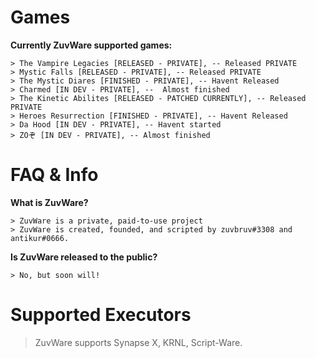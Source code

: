 # Games

**Currently ZuvWare supported games:**

    > The Vampire Legacies [RELEASED - PRIVATE], -- Released PRIVATE
    > Mystic Falls [RELEASED - PRIVATE], -- Released PRIVATE
    > The Mystic Diares [FINISHED - PRIVATE], -- Havent Released
    > Charmed [IN DEV - PRIVATE], --  Almost finished
    > The Kinetic Abilites [RELEASED - PATCHED CURRENTLY], -- Released PRIVATE
    > Heroes Resurrection [FINISHED - PRIVATE], -- Havent Released
    > Da Hood [IN DEV - PRIVATE], -- Havent started
    > ZOぞ [IN DEV - PRIVATE], -- Almost finished
    
# FAQ & Info

**What is ZuvWare?**

    > ZuvWare is a private, paid-to-use project 
    > ZuvWare is created, founded, and scripted by zuvbruv#3308 and antikur#0666.


**Is ZuvWare released to the public?**

    > No, but soon will!

# Supported Executors

> ZuvWare supports Synapse X, KRNL, Script-Ware.

